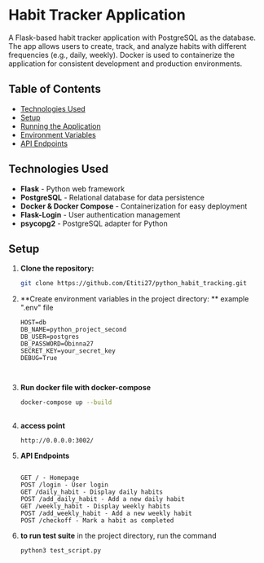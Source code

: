 # Habit Tracker Application

A Flask-based habit tracker application with PostgreSQL as the database. The app allows users to create, track, and analyze habits with different frequencies (e.g., daily, weekly). Docker is used to containerize the application for consistent development and production environments.

## Table of Contents

- [Technologies Used](#technologies-used)
- [Setup](#setup)
- [Running the Application](#running-the-application)
- [Environment Variables](#environment-variables)
- [API Endpoints](#api-endpoints)


## Technologies Used

- **Flask** - Python web framework
- **PostgreSQL** - Relational database for data persistence
- **Docker & Docker Compose** - Containerization for easy deployment
- **Flask-Login** - User authentication management
- **psycopg2** - PostgreSQL adapter for Python

## Setup

1. **Clone the repository:**
   ```bash
   git clone https://github.com/Etiti27/python_habit_tracking.git
   
2. **Create environment variables in the project directory: **
   example ".env" file
   `````.env
   HOST=db 
   DB_NAME=python_project_second
   DB_USER=postgres
   DB_PASSWORD=Obinna27
   SECRET_KEY=your_secret_key
   DEBUG=True
   


3. **Run docker file with docker-compose**
   ```bash
   docker-compose up --build
    
4. **access point**
   ```url
   http://0.0.0.0:3002/

5. **API Endpoints**
   ````endpoints

   GET / - Homepage
   POST /login - User login
   GET /daily_habit - Display daily habits
   POST /add_daily_habit - Add a new daily habit
   GET /weekly_habit - Display weekly habits
   POST /add_weekly_habit - Add a new weekly habit
   POST /checkoff - Mark a habit as completed

6. **to run test suite**
   in the project directory, run the command
   ```bash
   python3 test_script.py


